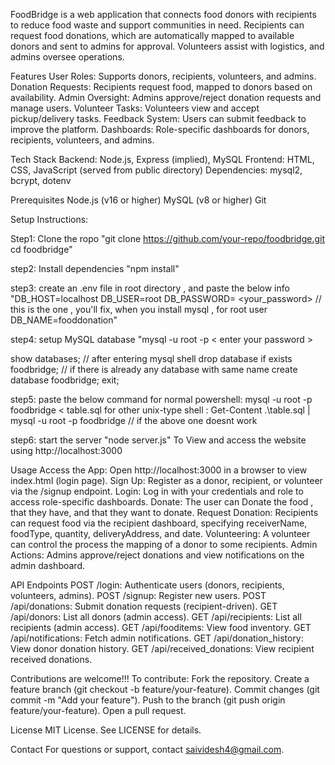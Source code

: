 FoodBridge is a web application that connects food donors with recipients to reduce food waste and support communities in need. Recipients can request food donations, which are automatically mapped to available donors and sent to admins for approval. Volunteers assist with logistics, and admins oversee operations.

Features
User Roles: Supports donors, recipients, volunteers, and admins.
Donation Requests: Recipients request food, mapped to donors based on availability.
Admin Oversight: Admins approve/reject donation requests and manage users.
Volunteer Tasks: Volunteers view and accept pickup/delivery tasks.
Feedback System: Users can submit feedback to improve the platform.
Dashboards: Role-specific dashboards for donors, recipients, volunteers, and admins.

Tech Stack
Backend: Node.js, Express (implied), MySQL
Frontend: HTML, CSS, JavaScript (served from public directory)
Dependencies: mysql2, bcrypt, dotenv

Prerequisites
Node.js (v16 or higher)
MySQL (v8 or higher)
Git

Setup Instructions:

Step1: Clone the ropo
"git clone https://github.com/your-repo/foodbridge.git
cd foodbridge"

step2: Install dependencies
"npm install"

step3: create an .env file in root directory , and paste the below info
"DB_HOST=localhost
DB_USER=root
DB_PASSWORD= <your_password> // this is the one , you'll fix, when you install mysql , for root user
DB_NAME=fooddonation"

step4: setup MySQL database
"mysql -u root -p
< enter your password >

show databases; // after entering mysql shell
 drop database if exists foodbridge; // if there is already any database with same name
 create database foodbridge;
exit;

step5: paste the below command
for normal powershell: mysql -u root -p foodbridge < table.sql
for other unix-type shell : Get-Content .\table.sql | mysql -u root -p foodbridge  // if the above one doesnt work

step6: start the server "node server.js"
To View and access the website using http://localhost:3000 

Usage
Access the App: Open http://localhost:3000 in a browser to view index.html (login page).
Sign Up: Register as a donor, recipient, or volunteer via the /signup endpoint.
Login: Log in with your credentials and role to access role-specific dashboards.
Donate: The user can Donate the food , that they have, and that they want to donate.
Request Donation: Recipients can request food via the recipient dashboard, specifying receiverName, foodType, quantity, deliveryAddress, and date.
Volunteering: A volunteer can control the process the mapping of a donor to some recipients.
Admin Actions: Admins approve/reject donations and view notifications on the admin dashboard.

API Endpoints
POST /login: Authenticate users (donors, recipients, volunteers, admins).
POST /signup: Register new users.
POST /api/donations: Submit donation requests (recipient-driven).
GET /api/donors: List all donors (admin access).
GET /api/recipients: List all recipients (admin access).
GET /api/fooditems: View food inventory.
GET /api/notifications: Fetch admin notifications.
GET /api/donation_history: View donor donation history.
GET /api/received_donations: View recipient received donations.

Contributions are welcome!!!
To contribute:
Fork the repository.
Create a feature branch (git checkout -b feature/your-feature).
Commit changes (git commit -m "Add your feature").
Push to the branch (git push origin feature/your-feature).
Open a pull request.

License
MIT License. See LICENSE for details.

Contact
For questions or support, contact saividesh4@gmail.com.


